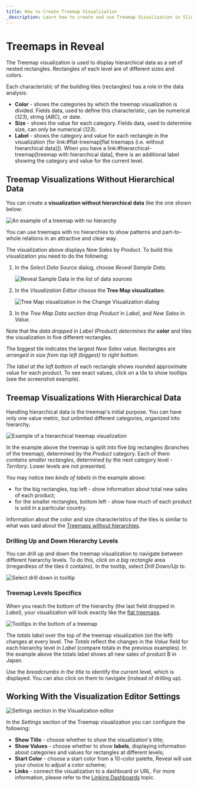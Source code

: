```yaml
---
title: How to Create Treemap Visualization
_description: Learn how to create and use Treemap Visualization in Slingshot Analytics.
---
```


# Treemaps in Reveal

The Treemap visualization is used to display hierarchical data as a set of nested rectangles. Rectangles of each level are of different sizes and colors.

Each characteristic of the building tiles (rectangles) has a role in the data analysis:

  * **Color** - shows the categories by which the treemap visualization is divided. Fields data, used to define this characteristic, can be numerical (_123_), string (_ABC_), or date.
  * **Size** - shows the value for each category. Fields data, used to determine size, can only be numerical (_123_).
  * **Label** - shows the category and value for each rectangle in the visualization (for link:#flat-treemap[flat treemaps (i.e. without hierarchical data)]). When you have a link:#hierarchical-treemap[treemap with hierarchical data], there is an additional label showing the category and value for the current level.

<a name='flat-treemap'></a>
## Treemap Visualizations Without Hierarchical Data

You can create a **visualization without hierarchical data** like the one shown below:

<img src="images/treemap-chart-example-no-hierarchy.png" alt="An example of a treemap with no hierarchy" class="responsive-img"/>

You can use treemaps with no hierarchies to show patterns and part-to-whole relations in an attractive and clear way.

The visualization above displays _New Sales_ by _Product_. To build this visualization you need to do the following:

1. In the _Select Data Source_ dialog, choose *_Reveal Sample Data_*.

    <img src="images/data-source-reveal-sample.png" alt="Reveal Sample Data in the list of data sources" class="responsive-img"/>

2. In the _Visualization Editor_ choose the **Tree Map visualization**.

    <img src="images/choose-treemap.png" alt="Tree Map visualization in the Change Visualization dialog" class="responsive-img"/>

3. In the *Tree Map Data section* drop _Product_ in _Label_, and _New Sales_ in _Value_.

Note that the *data dropped in _Label_ (_Product_) determines the* **color** and tiles the visualization in five different rectangles.

The biggest tile indicates the largest _New Sales_ value. Rectangles are *arranged in size from top left (biggest) to right bottom.*

*The label at the left bottom* of each rectangle shows rounded approximate value for each product. To see exact values, click on a tile to show tooltips (see the screenshot example).

## Treemap Visualizations With Hierarchical Data

Handling hierarchical data is the treemap's initial purpose. You can have only one value metric, but unlimited different categories, organized into hierarchy.

<img src="images/treemap-hierarchy-example.png" alt="Example of a hierarchical treemap visualization" class="responsive-img"/>

In the example above the treemap is split into five big rectangles (branches of the treemap), determined by the _Product_ category. Each of them *contains smaller rectangles*, determined by the next category level - _Territory_. Lower levels are not presented.

You may notice *two kinds of labels* in the example above:

- for the big rectangles, top left - show information about total new sales of each product;
- for the smaller rectangles, bottom left - show how much of each product is sold in a particular country.

Information about the color and size characteristics of the tiles is similar to what was said about the [Treemaps without hierarchies](#flat-treemap).

### Drilling Up and Down Hierarchy Levels

You can drill up and down the treemap visualization to navigate between different hierarchy levels. To do this, *click on a big rectangle* area (irregardless of the tiles it contains). In the tooltip, select _Drill Down/Up to_.

<img src="images/drill-down-select.png" alt="Select drill down in tooltip" class="responsive-img"/>

### Treemap Levels Specifics

When you reach the bottom of the hierarchy (the last field dropped in _Label_), your visualization will look exactly like the [flat treemaps](#flat-treemap.).

<img src="images/total-tooltips-treemap.png" alt="Tooltips in the bottom of a treemap" class="responsive-img"/>

The *totals label* over the top of the treemap visualization (on the left) changes at every level. The _Totals_ reflect the changes in the _Value_ field for each hierarchy level in _Label_ (compare totals in the previous examples). In the example above the totals label shows all new sales of product B in Japan.

Use the *breadcrumbs in the title* to identify the current level, which is displayed. You can also click on them to navigate (instead of drilling up).

## Working With the Visualization Editor Settings

<img src="images/settings-section.png" alt="Settings section in the Visualization editor" class="responsive-img"/>

In the _Settings_ section of the Treemap visualization you can configure the following:

- **Show Title** - choose whether to show the visualization's title;
- **Show Values** - choose whether to show **labels**, displaying information about categories and values for rectangles at different levels;
- **Start Color** - choose a start color from a 10-color palette, Reveal will use your choice to adjust a color scheme;
- **Links** - connect the visualization to a dashboard or URL. For more information, please refer to the [Linking Dashboards](~/en/dashboards/dashboard-linking.md) topic.

